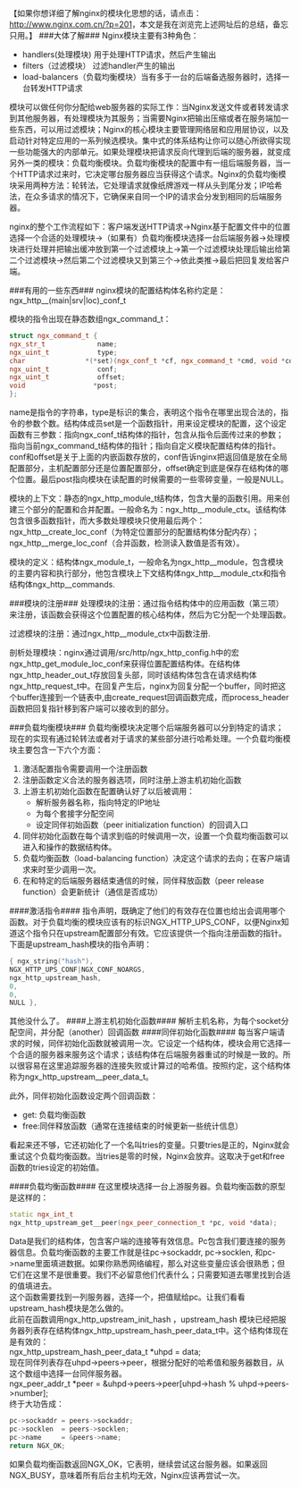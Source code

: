 【如果你想详细了解nginx的模块化思想的话，请点击：<a href="http://www.nginx.com.cn/?p=201">http://www.nginx.com.cn/?p=201</a>，本文是我在浏览完上述网址后的总结，备忘只用。】
###大体了解###
Nginx模块主要有3种角色：

* handlers(处理模块) 用于处理HTTP请求，然后产生输出
* filters（过滤模块） 过滤handler产生的输出
* load-balancers（负载均衡模块）当有多于一台的后端备选服务器时，选择一台转发HTTP请求

模块可以做任何你分配给web服务器的实际工作：当Nginx发送文件或者转发请求到其他服务器，有处理模块为其服务；当需要Nginx把输出压缩或者在服务端加一些东西，可以用过滤模块；Nginx的核心模块主要管理网络层和应用层协议，以及启动针对特定应用的一系列候选模块。集中式的体系结构让你可以随心所欲得实现一些功能强大的内部单元。如果处理模块把请求反向代理到后端的服务器，就变成另外一类的模块：负载均衡模块。负载均衡模块的配置中有一组后端服务器，当一个HTTP请求过来时，它决定哪台服务器应当获得这个请求。Nginx的负载均衡模块采用两种方法：轮转法，它处理请求就像纸牌游戏一样从头到尾分发；IP哈希法，在众多请求的情况下，它确保来自同一个IP的请求会分发到相同的后端服务器。

nginx的整个工作流程如下：客户端发送HTTP请求->Nginx基于配置文件中的位置选择一个合适的处理模块->（如果有）负载均衡模块选择一台后端服务器->处理模块进行处理并把输出缓冲放到第一个过滤模块上->第一个过滤模块处理后输出给第二个过滤模块->然后第二个过滤模块又到第三个->依此类推->最后把回复发给客户端。

###有用的一些东西###
nginx模块的配置结构体名称约定是：ngx\_http\_\_(main|srv|loc)\_conf\_t

模块的指令出现在静态数组ngx\_command\_t：

```cpp
struct ngx_command_t {
ngx_str_t             name;
ngx_uint_t            type;
char               *(*set)(ngx_conf_t *cf, ngx_command_t *cmd, void *conf);
ngx_uint_t            conf;
ngx_uint_t            offset;
void                 *post;
};
```
name是指令的字符串，type是标识的集合，表明这个指令在哪里出现合法的，指令的参数个数。结构体成员set是一个函数指针，用来设定模块的配置，这个设定函数有三参数：指向ngx\_conf\_t结构体的指针，包含从指令后面传过来的参数；指向当前ngx\_command\_t结构体的指针；指向自定义模块配置结构体的指针。conf和offset是关于上面的内嵌函数存放的，conf告诉nginx把返回值是放在全局配置部分，主机配置部分还是位置配置部分，offset确定到底是保存在结构体的哪个位置。最后post指向模块在读配置的时候需要的一些零碎变量，一般是NULL。

模块的上下文：静态的ngx\_http\_module\_t结构体，包含大量的函数引用。用来创建三个部分的配置和合并配置。一般命名为：ngx\_http\_\_module\_ctx。该结构体包含很多函数指针，而大多数处理模块只使用最后两个：ngx\_http\_\_create\_loc\_conf（为特定位置部分的配置结构体分配内存）；ngx\_http\_\_merge\_loc\_conf（合并函数，检测读入数值是否有效）。

模块的定义：结构体ngx\_module\_t，一般命名为ngx\_http\_\_module，包含模块的主要内容和执行部分，他包含模块上下文结构体ngx\_http\_\_module\_ctx和指令结构体ngx\_http\_\_commands.

###模块的注册###
处理模块的注册：通过指令结构体中的应用函数（第三项）来注册，该函数会获得这个位置配置的核心结构体，然后为它分配一个处理函数。

过滤模块的注册：通过ngx\_http\_\_module\_ctx中函数注册.

剖析处理模块：nginx通过调用/src/http/ngx\_http\_config.h中的宏ngx\_http\_get\_module\_loc\_conf来获得位置配置结构体。在结构体ngx\_http\_header\_out\_t存放回复头部，同时该结构体包含在请求结构体ngx\_http\_request\_t中。在回复产生后，nginx为回复分配一个buffer，同时把这个buffer连接到一个链表中,由create\_request回调函数完成，而process\_header函数把回复指针移到客户端可以接收到的部分。

###负载均衡模块###
负载均衡模块决定哪个后端服务器可以分到特定的请求；现在的实现有通过轮转法或者对于请求的某些部分进行哈希处理。一个负载均衡模块主要包含一下六个方面：

1. 激活配置指令需要调用一个注册函数
2. 注册函数定义合法的服务器选项，同时注册上游主机初始化函数
3. 上游主机初始化函数在配置确认好了以后被调用：
     * 解析服务器名称，指向特定的IP地址
     * 为每个套接字分配空间
     * 设定同伴初始函数（peer initialization function）的回调入口
4. 同伴初始化函数在每个请求到临的时候调用一次，设置一个负载均衡函数可以进入和操作的数据结构体。
5. 负载均衡函数（load-balancing function）决定这个请求的去向；在客户端请求来时至少调用一次。
6. 在和特定的后端服务器结束通信的时候，同伴释放函数（peer release function）会更新统计（通信是否成功）

####激活指令####
指令声明，既确定了他们的有效存在位置也给出会调用哪个函数。对于负载均衡的模块应该有的标识NGX\_HTTP\_UPS\_CONF，以便Nginx知道这个指令只在upstream配置部分有效。它应该提供一个指向注册函数的指针。下面是upstream\_hash模块的指令声明：

```cpp
{ ngx_string("hash"),
NGX_HTTP_UPS_CONF|NGX_CONF_NOARGS,
ngx_http_upstream_hash,
0,
0,
NULL },
```
其他没什么了。
####上游主机初始化函数####
解析主机名称，为每个socket分配空间，并分配（another）回调函数
####同伴初始化函数####
每当客户端请求的时候，同伴初始化函数就被调用一次。它设定一个结构体，模块会用它选择一个合适的服务器来服务这个请求；该结构体在后端服务器重试的时候是一致的。所以很容易在这里追踪服务器的连接失败或计算过的哈希值。按照约定，这个结构体称为ngx\_http\_upstream\_\_peer\_data\_t。

此外，同伴初始化函数设定两个回调函数：

* get: 负载均衡函数
* free:同伴释放函数（通常在连接结束的时候更新一些统计信息）

看起来还不够，它还初始化了一个名叫tries的变量。只要tries是正的，Nginx就会重试这个负载均衡函数。当tries是零的时候，Nginx会放弃。这取决于get和free函数的tries设定的初始值。

####负载均衡函数####
在这里模块选择一台上游服务器。负载均衡函数的原型是这样的：

```cpp
static ngx_int_t
ngx_http_upstream_get__peer(ngx_peer_connection_t *pc, void *data);
```
Data是我们的结构体，包含客户端的连接等有效信息。Pc包含我们要连接的服务器信息。负载均衡函数的主要工作就是往pc->sockaddr, pc->socklen, 和pc->name里面填进数据。如果你熟悉网络编程，那么对这些变量应该会很熟悉；但它们在这里不是很重要。我们不必留意他们代表什么；只需要知道去哪里找到合适的值填进去。<br />
这个函数需要找到一列服务器，选择一个，把值赋给pc。让我们看看upstream\_hash模块是怎么做的。<br />
此前在函数调用ngx\_http\_upstream\_init\_hash ，upstream\_hash 模块已经把服务器列表存在结构体ngx\_http\_upstream\_hash\_peer\_data_t中。这个结构体现在是有效的：<br />
ngx\_http\_upstream\_hash\_peer\_data\_t *uhpd = data;<br />
现在同伴列表存在uhpd->peers->peer，根据分配好的哈希值和服务器数目，从这个数组中选择一台同伴服务器。<br />
ngx\_peer\_addr\_t *peer = &uhpd->peers->peer[uhpd->hash % uhpd->peers->number];<br />
终于大功告成：<br />

```cpp
pc->sockaddr = peers->sockaddr;
pc->socklen  = peers->socklen;
pc->name     = &peers->name;
return NGX_OK;
```
如果负载均衡函数返回NGX\_OK，它表明，继续尝试这台服务器。如果返回NGX\_BUSY，意味着所有后台主机均无效，Nginx应该再尝试一次。